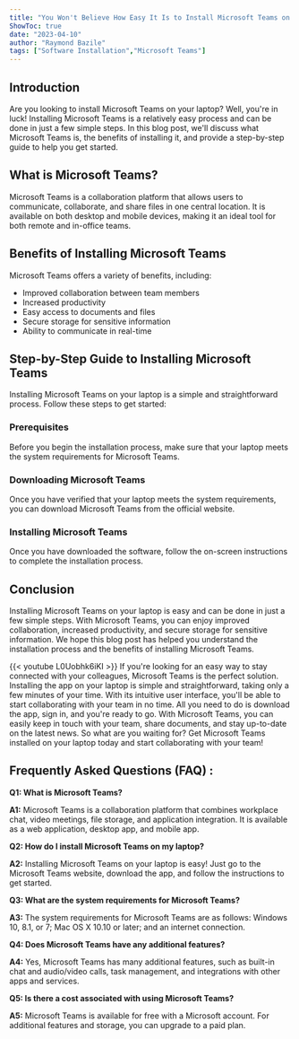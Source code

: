 ```yaml
---
title: "You Won't Believe How Easy It Is to Install Microsoft Teams on Your Laptop!"
ShowToc: true 
date: "2023-04-10"
author: "Raymond Bazile" 
tags: ["Software Installation","Microsoft Teams"]
---
```

## Introduction 
Are you looking to install Microsoft Teams on your laptop? Well, you're in luck! Installing Microsoft Teams is a relatively easy process and can be done in just a few simple steps. In this blog post, we'll discuss what Microsoft Teams is, the benefits of installing it, and provide a step-by-step guide to help you get started. 

## What is Microsoft Teams?
Microsoft Teams is a collaboration platform that allows users to communicate, collaborate, and share files in one central location. It is available on both desktop and mobile devices, making it an ideal tool for both remote and in-office teams.

## Benefits of Installing Microsoft Teams
Microsoft Teams offers a variety of benefits, including: 
- Improved collaboration between team members 
- Increased productivity 
- Easy access to documents and files 
- Secure storage for sensitive information 
- Ability to communicate in real-time 

## Step-by-Step Guide to Installing Microsoft Teams
Installing Microsoft Teams on your laptop is a simple and straightforward process. Follow these steps to get started: 

### Prerequisites
Before you begin the installation process, make sure that your laptop meets the system requirements for Microsoft Teams. 

### Downloading Microsoft Teams
Once you have verified that your laptop meets the system requirements, you can download Microsoft Teams from the official website. 

### Installing Microsoft Teams
Once you have downloaded the software, follow the on-screen instructions to complete the installation process. 

## Conclusion
Installing Microsoft Teams on your laptop is easy and can be done in just a few simple steps. With Microsoft Teams, you can enjoy improved collaboration, increased productivity, and secure storage for sensitive information. We hope this blog post has helped you understand the installation process and the benefits of installing Microsoft Teams.

{{< youtube L0Uobhk6iKI >}} 
If you're looking for an easy way to stay connected with your colleagues, Microsoft Teams is the perfect solution. Installing the app on your laptop is simple and straightforward, taking only a few minutes of your time. With its intuitive user interface, you'll be able to start collaborating with your team in no time. All you need to do is download the app, sign in, and you're ready to go. With Microsoft Teams, you can easily keep in touch with your team, share documents, and stay up-to-date on the latest news. So what are you waiting for? Get Microsoft Teams installed on your laptop today and start collaborating with your team!

## Frequently Asked Questions (FAQ) :
**Q1: What is Microsoft Teams?**

**A1:** Microsoft Teams is a collaboration platform that combines workplace chat, video meetings, file storage, and application integration. It is available as a web application, desktop app, and mobile app.

**Q2: How do I install Microsoft Teams on my laptop?**

**A2:** Installing Microsoft Teams on your laptop is easy! Just go to the Microsoft Teams website, download the app, and follow the instructions to get started. 

**Q3: What are the system requirements for Microsoft Teams?**

**A3:** The system requirements for Microsoft Teams are as follows: Windows 10, 8.1, or 7; Mac OS X 10.10 or later; and an internet connection. 

**Q4: Does Microsoft Teams have any additional features?**

**A4:** Yes, Microsoft Teams has many additional features, such as built-in chat and audio/video calls, task management, and integrations with other apps and services. 

**Q5: Is there a cost associated with using Microsoft Teams?**

**A5:** Microsoft Teams is available for free with a Microsoft account. For additional features and storage, you can upgrade to a paid plan.





